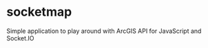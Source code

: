 socketmap
=========

Simple application to play around with ArcGIS API for JavaScript and Socket.IO
